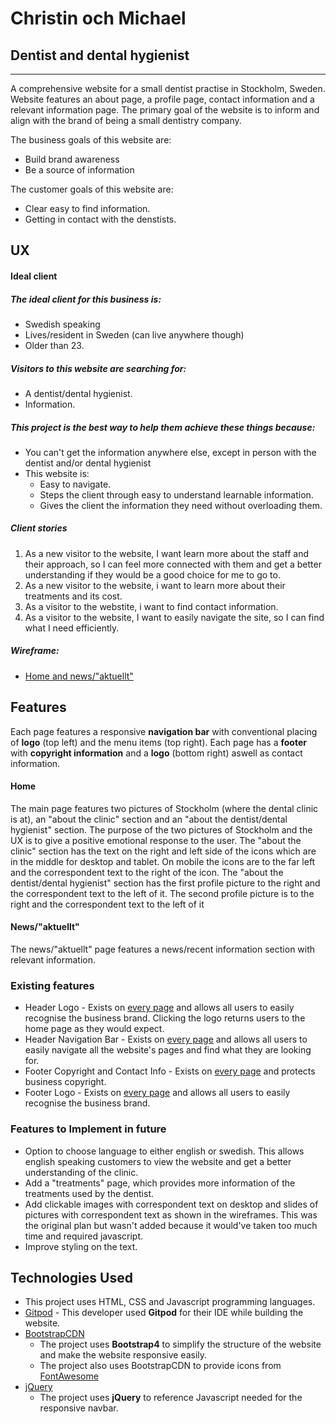 # Christin och Michael

## Dentist and dental hygienist

---

A comprehensive website for a small dentist practise in Stockholm, Sweden. Website features an about page, a profile page, contact information and a relevant information page. The primary goal of the website is to inform and align with the brand of being a small dentistry company.

The business goals of this website are:
* Build brand awareness
* Be a source of information

The customer goals of this website are:
* Clear easy to find information.
* Getting in contact with the denstists.

## UX

#### Ideal client

##### The ideal client for this business is:
* Swedish speaking
* Lives/resident in Sweden (can live anywhere though)
* Older than 23.

##### Visitors to this website are searching for:
* A dentist/dental hygienist.
* Information.


##### This project is the best way to help them achieve these things because:
* You can't get the information anywhere else, except in person with the dentist and/or dental hygienist
* This website is:
    * Easy to navigate.
    * Steps the client through easy to understand learnable information.
    * Gives the client the information they need without overloading them.

##### Client stories
1. As a new visitor to the website, I want learn more about the staff and their approach, so I can feel more connected with them and get a better understanding if they would be a good choice for me to go to.
2. As a new visitor to the website, i want to learn more about their treatments and its cost.
3. As a visitor to the webstite, i want to find contact information.
4. As a visitor to the website, I want to easily navigate the site, so I can find what I need efficiently.



##### Wireframe: 

- [Home and news/"aktuellt"](assets/wireframes/wireframe.pdf)


## Features

Each page features a responsive **navigation bar** with conventional placing of **logo** (top left) and the menu items (top right).
Each page has a **footer** with **copyright information** and a **logo** (bottom right) aswell as contact information.

#### Home
The main page features two pictures of Stockholm (where the dental clinic is at), an "about the clinic" section and an "about the dentist/dental hygienist" section.
The purpose of the two pictures of Stockholm and the UX is to give a positive emotional response to the user.
The "about the clinic" section has the text on the right and left side of the icons which are in the middle for desktop and tablet. On mobile the icons are to the far left and the correspondent text to the right of the icon.
The "about the dentist/dental hygienist" section has the first profile picture to the right and the correspondent text to the left of it. The second profile picture is to the right and the correspondent text to the left of it

#### News/"aktuellt"

The news/"aktuellt" page features a news/recent information section with relevant information.

### Existing features

- Header Logo - Exists on [every page](../index.html) and allows all users to easily recognise the business brand. Clicking the logo returns users to the home page as they would expect.
- Header Navigation Bar - Exists on [every page](../index.html) and allows all users to easily navigate all the website's pages and find what they are looking for.
- Footer Copyright and Contact Info - Exists on [every page](../index.html) and protects business copyright.
- Footer Logo - Exists on [every page](../index.html) and allows all users to easily recognise the business brand.

### Features to Implement in future
- Option to choose language to either english or swedish. This allows english speaking customers to view the website and get a better understanding of the clinic.
- Add a "treatments" page, which provides more information of the treatments used by the dentist.
- Add clickable images with correspondent text on desktop and slides of pictures with correspondent text as shown in the wireframes. This was the original plan but wasn't added because it would've taken too much time and required javascript.
- Improve styling on the text.

## Technologies Used

- This project uses HTML, CSS and Javascript programming languages.
- [Gitpod](https://gitpod.io) - This developer used **Gitpod** for their IDE while building the website.
- [BootstrapCDN](https://www.bootstrapcdn.com/)
    - The project uses **Bootstrap4** to simplify the structure of the website and make the website responsive easily.
    - The project also uses BootstrapCDN to provide icons from [FontAwesome](https://www.bootstrapcdn.com/fontawesome/)
- [jQuery](https://jquery.com/)
    - The project uses **jQuery** to reference Javascript needed for the responsive navbar.

